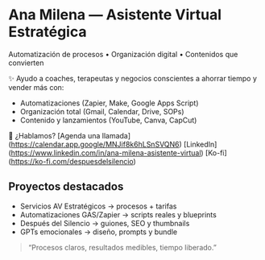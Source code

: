 # Ana Milena — Asistente Virtual Estratégica
Automatización de procesos • Organización digital • Contenidos que convierten

✨ Ayudo a coaches, terapeutas y negocios conscientes a ahorrar tiempo y vender más con:
- Automatizaciones (Zapier, Make, Google Apps Script)
- Organización total (Gmail, Calendar, Drive, SOPs)
- Contenido y lanzamientos (YouTube, Canva, CapCut)

🚀 ¿Hablamos?
[Agenda una llamada] (https://calendar.app.google/MNJif8k6hLSnSVQN6)
[LinkedIn] (https://www.linkedin.com/in/ana-milena-asistente-virtual)
[Ko-fi] (https://ko-fi.com/despuesdelsilencio)

## Proyectos destacados
- Servicios AV Estratégicos → procesos + tarifas
- Automatizaciones GAS/Zapier → scripts reales y blueprints
- Después del Silencio → guiones, SEO y thumbnails
- GPTs emocionales → diseño, prompts y bundle

> “Procesos claros, resultados medibles, tiempo liberado.”
